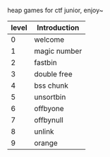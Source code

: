 heap games for ctf junior, enjoy~




|level | Introduction |
|-------- | -------- |
|0|welcome| 
|1|magic number|
|2|fastbin|
|3|double free|
|4|bss chunk|
|5|unsortbin|
|6|offbyone|
|7|offbynull|
|8|unlink|
|9|orange|



